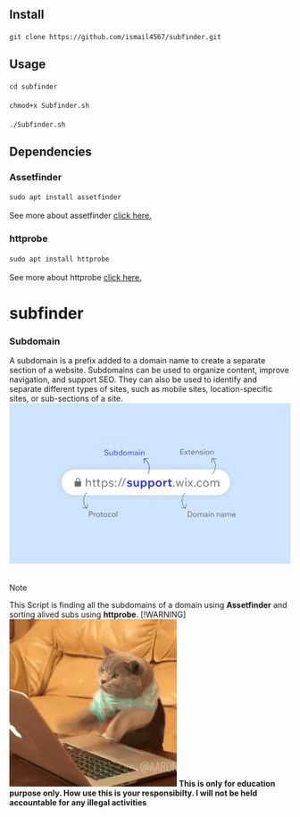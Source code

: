 ## Install
`git clone https://github.com/ismail4567/subfinder.git`
## Usage
`cd subfinder` <br> <br>
`chmod+x Subfinder.sh`<br> <br>
`./Subfinder.sh`
## Dependencies
### Assetfinder
`sudo apt install assetfinder` <br> <br>
See more about assetfinder [click here.](https://www.kali.org/tools/assetfinder/)
### httprobe
`sudo apt install httprobe` <br> <br>
See more about httprobe [click here.](https://www.kali.org/tools/httprobe/#:~:text=This%20package%20contains%20a%20tool,working%20http%20and%20https%20servers.)
# subfinder
### Subdomain
A subdomain is a prefix added to a domain name to create a separate section of a website. Subdomains can be used to organize content, improve navigation, and support SEO. They can also be used to identify and separate different types of sites, such as mobile sites, location-specific sites, or sub-sections of a site.
![](subdomain.webp)
<br><br>
> [!NOTE] 
> This Script is finding all the subdomains of a domain using **Assetfinder** and sorting alived subs using **httprobe**.
> [!WARNING]
> ![](2GU.gif)
> **This is only for education purpose only. How use this is your responsibilty. I will not be held accountable for any illegal activities**

